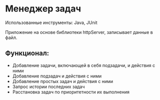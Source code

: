 # Менеджер задач
Использованные инструменты: Java, JUnit

Приложение на основе библиотеки httpServer, записывает данные в файл.
## Функционал: 
* Добавление задачи, включающей в себя подзадачи, и действия с ними
* Добавление подзадач и действия с ними
* Добавление простых задач и действия с ними
* Запрос истории последних задач
* Расстановка задач по приоритетности их выполнения
